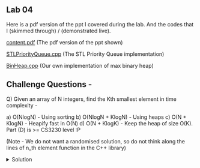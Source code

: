 ## Lab 04

Here is a pdf version of the ppt I covered during the lab. And the codes that I (skimmed through) / (demonstrated live).

  [content.pdf](content.pdf) (The pdf version of the ppt shown)

  [STLPriorityQueue.cpp](STLPriorityQueue.cpp) (The STL Priority Queue implementation)

  [BinHeap.cpp](BinHeap.cpp) (Our own implementation of max binary heap)


## Challenge Questions -


Q) Given an array of N integers, find the Kth smallest element in time complexity -

a) O(NlogN) - Using sorting
b) O(NlogN + KlogN) - Using heaps
c) O(N + KlogN) - Heapify fast in O(N)
d) O(N + KlogK) - Keep the heap of size O(K). Part (D) is >= CS3230 level :P

(Note - We do not want a randomised solution, so do not think along the lines of n_th element function in the C++ library)

<details>
  <summary>Solution</summary>
  TBA
</details>
